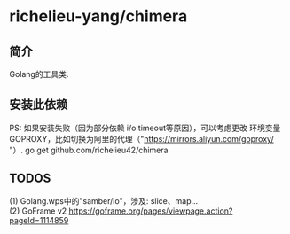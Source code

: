 # richelieu-yang/chimera

## 简介
Golang的工具类.

## 安装此依赖
PS: 如果安装失败（因为部分依赖 i/o timeout等原因），可以考虑更改
环境变量GOPROXY，比如切换为阿里的代理（"https://mirrors.aliyun.com/goproxy/ "）.
go get github.com/richelieu42/chimera

## TODOS
(1) Golang.wps中的"samber/lo"，涉及: slice、map...  
(2) GoFrame v2 https://goframe.org/pages/viewpage.action?pageId=1114859

